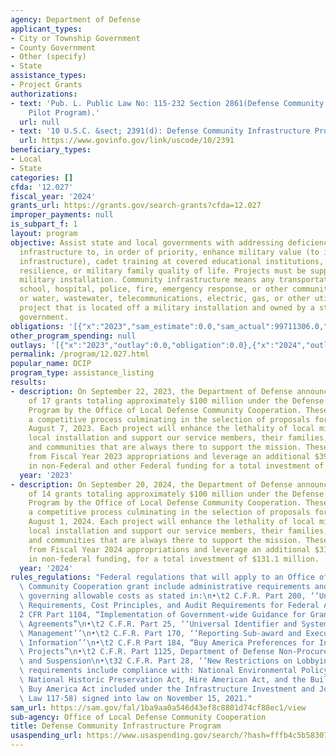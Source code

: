 ```yaml
---
agency: Department of Defense
applicant_types:
- City or Township Government
- County Government
- Other (specify)
- State
assistance_types:
- Project Grants
authorizations:
- text: 'Pub. L. Public Law No: 115-232 Section 2861(Defense Community Infrastructure
    Pilot Program).'
  url: null
- text: '10 U.S.C. &sect; 2391(d): Defense Community Infrastructure Program.'
  url: https://www.govinfo.gov/link/uscode/10/2391
beneficiary_types:
- Local
- State
categories: []
cfda: '12.027'
fiscal_year: '2024'
grants_url: https://grants.gov/search-grants?cfda=12.027
improper_payments: null
is_subpart_f: 1
layout: program
objective: Assist state and local governments with addressing deficiencies in community
  infrastructure to, in order of priority, enhance military value (to include critical
  infrastructure), cadet training at covered educational institutions, installation
  resilience, or military family quality of life. Projects must be supportive of a
  military installation. Community infrastructure means any transportation project;
  school, hospital, police, fire, emergency response, or other community support facility;
  or water, wastewater, telecommunications, electric, gas, or other utility infrastructure
  project that is located off a military installation and owned by a state or local
  government.
obligations: '[{"x":"2023","sam_estimate":0.0,"sam_actual":99711306.0,"usa_spending_actual":0.0},{"x":"2024","sam_estimate":0.0,"sam_actual":99668808.0,"usa_spending_actual":69787021.0},{"x":"2025","sam_estimate":0.0,"sam_actual":100000000.0,"usa_spending_actual":0.0}]'
other_program_spending: null
outlays: '[{"x":"2023","outlay":0.0,"obligation":0.0},{"x":"2024","outlay":0.0,"obligation":69787021.0},{"x":"2025","outlay":0.0,"obligation":0.0}]'
permalink: /program/12.027.html
popular_name: DCIP
program_type: assistance_listing
results:
- description: On September 22, 2023, the Department of Defense announced the award
    of 17 grants totaling approximately $100 million under the Defense Community Infrastructure
    Program by the Office of Local Defense Community Cooperation. These awards followed
    a competitive process culminating in the selection of proposals for funding on
    August 7, 2023. Each project will enhance the lethality of local missions at a
    local installation and support our service members, their families, and the States
    and communities that are always there to support the mission. These awards derive
    from Fiscal Year 2023 appropriations and leverage an additional $39.2 million
    in non-Federal and other Federal funding for a total investment of $138.9 million.
  year: '2023'
- description: On September 20, 2024, the Department of Defense announced the award
    of 14 grants totaling approximately $100 million under the Defense Community Infrastructure
    Program by the Office of Local Defense Community Cooperation. These awards followed
    a competitive process culminating in the selection of proposals for funding on
    August 1, 2024. Each project will enhance the lethality of local missions at a
    local installation and support our service members, their families, and the States
    and communities that are always there to support the mission. These awards derive
    from Fiscal Year 2024 appropriations and leverage an additional $31.5 million
    in non-federal funding, for a total investment of $131.1 million.
  year: '2024'
rules_regulations: "Federal regulations that will apply to an Office of Local Defense\
  \ Community Cooperation grant include administrative requirements and provisions\
  \ governing allowable costs as stated in:\n•\t2 C.F.R. Part 200, ‘‘Uniform Administrative\
  \ Requirements, Cost Principles, and Audit Requirements for Federal Awards’’\n•\t\
  2 CFR Part 1104, “Implementation of Government-wide Guidance for Grants and Cooperative\
  \ Agreements”\n•\t2 C.F.R. Part 25, ‘‘Universal Identifier and System for Award\
  \ Management’’\n•\t2 C.F.R. Part 170, ‘‘Reporting Sub-award and Executive Compensation\
  \ Information’’\n•\t2 C.F.R Part 184, “Buy America Preferences for Infrastructure\
  \ Projects”\n•\t2 C.F.R. Part 1125, Department of Defense Non-Procurement Debarment\
  \ and Suspension\n•\t32 C.F.R. Part 28, ‘‘New Restrictions on Lobbying’’\n•\tAdditional\
  \ requirements include compliance with: National Environmental Policy Act (NEPA),\
  \ National Historic Preservation Act, Hire American Act, and the Build America,\
  \ Buy America Act included under the Infrastructure Investment and Jobs Act (Public\
  \ Law 117-58) signed into law on November 15, 2021."
sam_url: https://sam.gov/fal/1ba9aa0a546d43ef8c8801d74cf88ec1/view
sub-agency: Office of Local Defense Community Cooperation
title: Defense Community Infrastructure Program
usaspending_url: https://www.usaspending.gov/search/?hash=fffb4c5b583075312c4015f89bc5d51c
---
```


